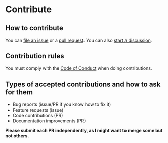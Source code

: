# Contribute

## How to contribute

You can [file an issue](https://github.com/santi100a/eratosthenes-sieve/issues)
or a [pull request](https://github.com/santi100a/eratosthenes-sieve/pulls).
You can also [start a discussion](https://github.com/santi100a/eratosthenes-sieve/discussions).

## Contribution rules

You must comply with the [Code of Conduct](CODE_OF_CONDUCT.md) when doing contributions.

## Types of accepted contributions and how to ask for them

- Bug reports (issue/PR if you know how to fix it)
- Feature requests (issue)
- Code contributions (PR)
- Documentation improvements (PR)

**Please submit each PR independently, as I might want to merge some but not others.**
